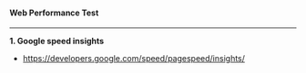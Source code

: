 #### Web Performance Test
---

**1. Google speed insights**

- https://developers.google.com/speed/pagespeed/insights/